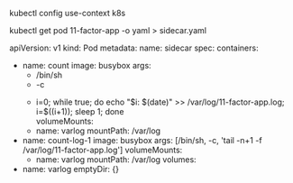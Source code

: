 kubectl config use-context k8s

kubectl get pod 11-factor-app -o yaml > sidecar.yaml

apiVersion: v1
kind: Pod
metadata:
  name: sidecar
spec:
  containers:
  - name: count
    image: busybox
    args:
    - /bin/sh
    - -c
    - >
      i=0;
      while true;
      do
        echo "$i: $(date)" >> /var/log/11-factor-app.log;
        i=$((i+1));
        sleep 1;
      done      
    volumeMounts:
    - name: varlog
      mountPath: /var/log
  - name: count-log-1
    image: busybox
    args: [/bin/sh, -c, 'tail -n+1 -f /var/log/11-factor-app.log']
    volumeMounts:
    - name: varlog
      mountPath: /var/log
  volumes:
  - name: varlog
    emptyDir: {}